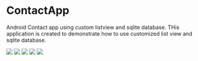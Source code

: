 # ContactApp
Android Contact app using custom listview and sqlite database.
THis application is created to demonstrate how to use customized list view and sqlite database.

<img src="/Screenshot_2017-12-16-22-58-22-083_com.codificador.contactapp.png"/>
<img src="/Screenshot_2017-12-16-22-58-28-007_com.codificador.contactapp.png"/>
<img src="/Screenshot_2017-12-16-22-58-36-415_com.codificador.contactapp.png"/>
<img src="/Screenshot_2017-12-16-22-58-41-125_com.codificador.contactapp.png"/>
<img src="/Screenshot_2017-12-16-22-58-47-165_com.codificador.contactapp.png"/>

